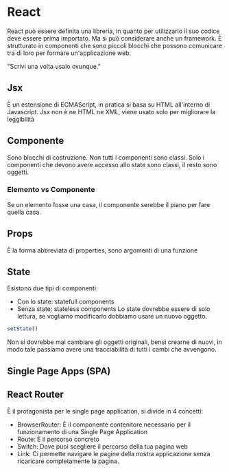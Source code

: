 # React
React può essere definita una libreria, in quanto per utilizzarlo il suo codice deve essere prima importato.
Ma si può considerare anche un framework.
È strutturato in componenti che sono piccoli blocchi che possono comunicare tra di loro per formare un'applicazione web.

"Scrivi una volta usalo ovunque."

## Jsx
È un estensione di ECMAScript, in pratica si basa su HTML all'interno di Javascript.
Jsx non è ne HTML ne XML, viene usato solo per migliorare la leggibilità 

## Componente
Sono blocchi di costruzione.
Non tutti i componenti sono classi.
Solo i componenti che devono avere accesso allo state sono classi, il resto sono oggetti.

### Elemento vs Componente
Se un elemento fosse una casa, il componente serebbe il piano per fare quella casa.

## Props
È la forma abbreviata di properties, sono argomenti di una funzione

## State
Esistono due tipi di componenti:
- Con lo state: statefull components
- Senza state: stateless components
Lo state dovrebbe essere di solo lettura, se vogliamo modificarlo dobbiamo usare un nuovo oggetto.

``` js
setState()
```
Non si dovrebbe mai cambiare gli oggetti originali, bensì crearne di nuovi, in modo tale passiamo avere una tracciabilità di tutti i cambi che avvengono.


## Single Page Apps (SPA)

## React Router
È il protagonista per le single page application, si divide in 4 concetti:
- BrowserRouter: È il componente contenitore necessario per il funzionamento di una Single Page Application
- Route: È il percorso concreto
- Switch: Dove puoi scegliere il percorso della tua pagina web
- Link: Ci permette navigare le pagine della nostra applicazione senza ricaricare completamente la pagina.